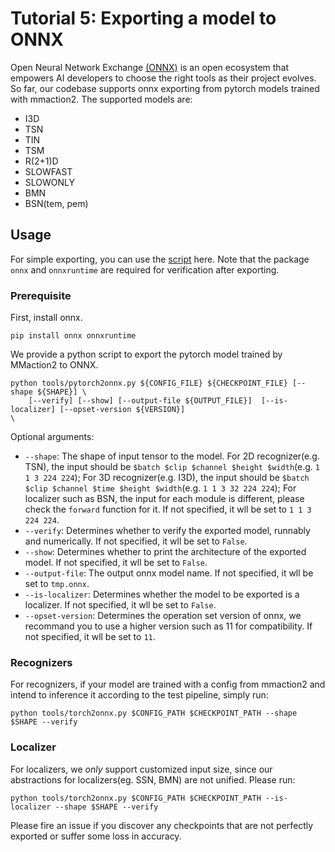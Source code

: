 # Tutorial 5: Exporting a model to ONNX

Open Neural Network Exchange [(ONNX)](https://onnx.ai/) is an open ecosystem that empowers AI developers to choose the right tools as their project evolves. So far, our codebase supports onnx exporting from pytorch models trained with mmaction2. The supported models are:

+ I3D
+ TSN
+ TIN
+ TSM
+ R(2+1)D
+ SLOWFAST
+ SLOWONLY
+ BMN
+ BSN(tem, pem)

## Usage
For simple exporting, you can use the [script](../../tools/torch2onnx.py) here. Note that the package `onnx` and `onnxruntime` are required for verification after exporting.

### Prerequisite
First, install onnx.
```shell
pip install onnx onnxruntime
```

We provide a python script to export the pytorch model trained by MMaction2 to ONNX.
```shell
python tools/pytorch2onnx.py ${CONFIG_FILE} ${CHECKPOINT_FILE} [--shape ${SHAPE}] \
    [--verify] [--show] [--output-file ${OUTPUT_FILE}]  [--is-localizer] [--opset-version ${VERSION}]
\
```
Optional arguments:
+ `--shape`: The shape of input tensor to the model. For 2D recognizer(e.g. TSN), the input should be `$batch $clip $channel $height $width`(e.g. `1 1 3 224 224`); For 3D recognizer(e.g. I3D), the input should be `$batch $clip $channel $time $height $width`(e.g. `1 1 3 32 224 224`); For localizer such as BSN, the input for each module is different, please check the `forward` function for it. If not specified, it wll be set to `1 1 3 224 224`.
+ `--verify`: Determines whether to verify the exported model, runnably and numerically. If not specified, it wll be set to `False`.
+ `--show`: Determines whether to print the architecture of the exported model. If not specified, it wll be set to `False`.
+ `--output-file`: The output onnx model name. If not specified, it wll be set to `tmp.onnx`.
+ `--is-localizer`: Determines whether the model to be exported is a localizer. If not specified, it wll be set to `False`.
+ `--opset-version`: Determines the operation set version of onnx, we recommand you to use a higher version such as 11 for compatibility. If not specified, it wll be set to `11`.

### Recognizers
For recognizers, if your model are trained with a config from mmaction2 and intend to inference it according to the test pipeline, simply run:
```shell
python tools/torch2onnx.py $CONFIG_PATH $CHECKPOINT_PATH --shape $SHAPE --verify
```

### Localizer
For localizers, we *only* support customized input size, since our abstractions for localizers(eg. SSN, BMN) are not unified. Please run:
```shell
python tools/torch2onnx.py $CONFIG_PATH $CHECKPOINT_PATH --is-localizer --shape $SHAPE --verify
```

Please fire an issue if you discover any checkpoints that are not perfectly exported or suffer some loss in accuracy.
